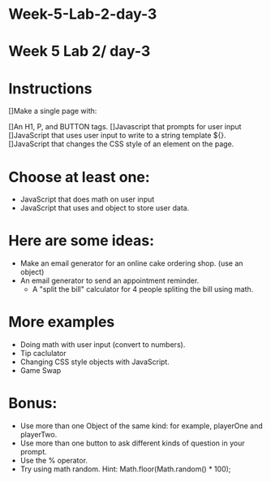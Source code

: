 # Week-5-Lab-2-day-3
# Week 5 Lab 2/ day-3
# Instructions
[]Make a single page with:

[]An H1, P, and BUTTON tags.
[]Javascript that prompts for user input
[]JavaScript that uses user input to write to a string template ${}.
[]JavaScript that changes the CSS style of an element on the page.
# Choose at least one:
  * JavaScript that does math on user input
  * JavaScript that uses and object to store user data.
# Here are some ideas:
  * Make an email generator for an online cake ordering shop. (use an object)
  * An email generator to send an appointment reminder.
     * A "split the bill" calculator for 4 people spliting the bill using math.
# More examples
  * Doing math with user input (convert to numbers).
  * Tip caclulator
  * Changing CSS style objects with JavaScript.
  * Game Swap
# Bonus:
  * Use more than one Object of the same kind: for example, playerOne and 
    playerTwo.
  * Use more than one button to ask different kinds of question in your prompt.
  * Use the % operator.
  * Try using math random. Hint: Math.floor(Math.random() * 100);
